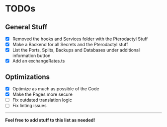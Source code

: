 # TODOs

## General Stuff

- [x] Removed the hooks and Services folder with the Pterodactyl Stuff
- [x] Make a Backend for all Secrets and the Pterodactyl stuff
- [x] List the Ports, Splits, Backups and Databases under additional information button
- [x] Add an exchangeRates.ts

## Optimizations

- [x] Optimize as much as possible of the Code
- [x] Make the Pages more secure
- [ ] Fix outdated translation logic
- [ ] Fix linting issues

---

**Feel free to add stuff to this list as needed!**
